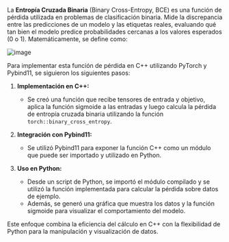 La **Entropía Cruzada Binaria** (Binary Cross-Entropy, BCE) es una función de pérdida utilizada en problemas de clasificación binaria. Mide la discrepancia entre las predicciones de un modelo y las etiquetas reales, evaluando qué tan bien el modelo predice probabilidades cercanas a los valores esperados (0 o 1). Matemáticamente, se define como:

![image](https://github.com/user-attachments/assets/0bc63c29-cc83-4b3e-aac9-52f9874bca36)


Para implementar esta función de pérdida en C++ utilizando PyTorch y Pybind11, se siguieron los siguientes pasos:

1. **Implementación en C++:**
   - Se creó una función que recibe tensores de entrada y objetivo, aplica la función sigmoide a las entradas y luego calcula la pérdida de entropía cruzada binaria utilizando la función `torch::binary_cross_entropy`.

2. **Integración con Pybind11:**
   - Se utilizó Pybind11 para exponer la función C++ como un módulo que puede ser importado y utilizado en Python.

3. **Uso en Python:**
   - Desde un script de Python, se importó el módulo compilado y se utilizó la función implementada para calcular la pérdida sobre datos de ejemplo.
   - Además, se generó una gráfica que muestra los datos y la función sigmoide para visualizar el comportamiento del modelo.

Este enfoque combina la eficiencia del cálculo en C++ con la flexibilidad de Python para la manipulación y visualización de datos. 
